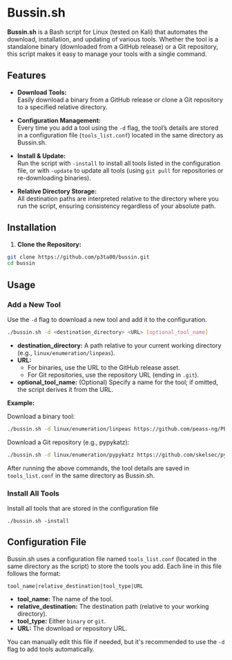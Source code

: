# Bussin.sh

**Bussin.sh** is a Bash script for Linux (tested on Kali) that automates the download, installation, and updating of various tools. Whether the tool is a standalone binary (downloaded from a GitHub release) or a Git repository, this script makes it easy to manage your tools with a single command.

## Features

- **Download Tools:**  
    Easily download a binary from a GitHub release or clone a Git repository to a specified relative directory.
    
- **Configuration Management:**  
    Every time you add a tool using the `-d` flag, the tool’s details are stored in a configuration file (`tools_list.conf`) located in the same directory as Bussin.sh.
    
- **Install & Update:**  
    Run the script with `-install` to install all tools listed in the configuration file, or with `-update` to update all tools (using `git pull` for repositories or re-downloading binaries).
    
- **Relative Directory Storage:**  
    All destination paths are interpreted relative to the directory where you run the script, ensuring consistency regardless of your absolute path.
    

## Installation

1. **Clone the Repository:**

```bash
git clone https://github.com/p3ta00/bussin.git
cd bussin
 ```

## Usage

### Add a New Tool

Use the `-d` flag to download a new tool and add it to the configuration.

```bash
./bussin.sh -d <destination_directory> <URL> [optional_tool_name]

```

- **destination_directory:** A path relative to your current working directory (e.g., `linux/enumeration/linpeas`).
- **URL:**
    - For binaries, use the URL to the GitHub release asset.
    - For Git repositories, use the repository URL (ending in `.git`).
- **optional_tool_name:** (Optional) Specify a name for the tool; if omitted, the script derives it from the URL.

**Example:**

Download a binary tool:

```bash
./bussin.sh -d linux/enumeration/linpeas https://github.com/peass-ng/PEASS-ng/releases/download/20250301-c97fb02a/linpeas.sh
```

Download a Git repository (e.g., pypykatz):
```bash
./bussin.sh -d linux/enumeration/pypykatz https://github.com/skelsec/pypykatz.git
```

After running the above commands, the tool details are saved in `tools_list.conf` in the same directory as Bussin.sh.

### Install All Tools

Install all tools that are stored in the configuration file
```
./bussin.sh -install
```

## Configuration File

Bussin.sh uses a configuration file named `tools_list.conf` (located in the same directory as the script) to store the tools you add. Each line in this file follows the format:

```
tool_name|relative_destination|tool_type|URL
```

- **tool_name:** The name of the tool.
- **relative_destination:** The destination path (relative to your working directory).
- **tool_type:** Either `binary` or `git`.
- **URL:** The download or repository URL.

You can manually edit this file if needed, but it's recommended to use the `-d` flag to add tools automatically.
